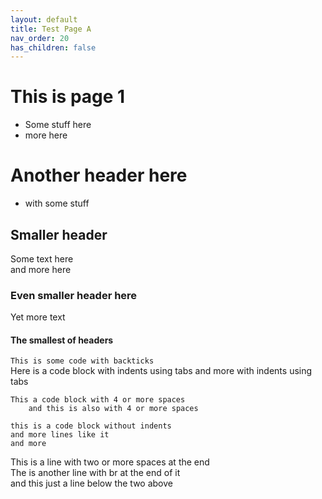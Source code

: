 ```yaml
---
layout: default
title: Test Page A
nav_order: 20
has_children: false
---
```


# This is page 1

- Some stuff here
- more here

# Another header here

- with some stuff

## Smaller header
Some text here  
and more here  

### Even smaller header here
Yet more text

#### The smallest of headers
`This is some code with backticks`   
	Here is a code block with indents using tabs
		and more with indents using tabs


    This a code block with 4 or more spaces
        and this is also with 4 or more spaces

```
this is a code block without indents   
and more lines like it
and more
```


This is a line with two or more spaces at the end   
The is another line with br at the end of it<br>
and this just a line below the two above
